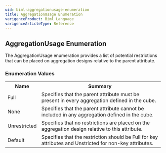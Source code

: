 ```yaml
---
uid: biml-aggregationusage-enumeration
title: AggregationUsage Enumeration
varigenceProduct: Biml Language
varigenceArticleType: Reference
---
```


## AggregationUsage Enumeration<div class="LanguageSummary"><div class ="SummaryItem">The AggregationUsage enumeration provides a list of potential restrictions that can be placed on aggregation designs relative to the parent attribute.</div></div><div class="EnumValueGroup">### Enumeration Values<table id="EnumValue" class="MemberList"><tbody><tr><th class="MemberNameColumnHeader">Name</th><th class="MemberSummaryColumnHeader">Summary</th></tr><tr class="cd0"><td class="MemberName">Full</td><td class="MemberSummary"><div class ="SummaryItem">Specifies that the parent attribute must be present in every aggregation defined in the cube.</div> </td></tr><tr class="cd1"><td class="MemberName">None</td><td class="MemberSummary"><div class ="SummaryItem">Specifies that the parent attribute cannot be included in any aggregation defined in the cube.</div> </td></tr><tr class="cd0"><td class="MemberName">Unrestricted</td><td class="MemberSummary"><div class ="SummaryItem">Specifies that no restrictions are placed on the aggregation design relative to this attribute.</div> </td></tr><tr class="cd1"><td class="MemberName">Default</td><td class="MemberSummary"><div class ="SummaryItem">Specifies that the restriction should be Full for key attributes and Unstricted for non-key attributes.</div> </td></tr></tbody></table></div>